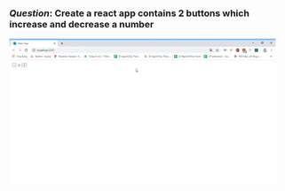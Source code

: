 ### ***Question***: Create a react app contains 2 buttons which increase and decrease a number

![demo](demo.gif)